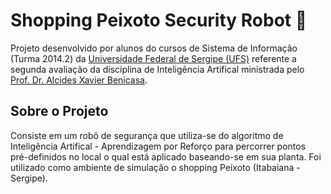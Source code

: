 <h1>Shopping Peixoto Security Robot 🤖</h1>

Projeto desenvolvido por alunos do cursos de Sistema de Informação (Turma 2014.2) da <a href="http://www.ufs.br/">Universidade Federal de Sergipe (UFS)</a> referente a segunda avaliação da disciplina de 
Inteligência Artifical ministrada pelo <a href="http://buscatextual.cnpq.br/buscatextual/visualizacv.do?id=K4130374U0"> Prof. Dr. Alcides Xavier Benicasa</a>.

<h2>Sobre o Projeto</h2>
<p>
Consiste em um robô de segurança que utiliza-se do algoritmo de 
Inteligência Artifical - Aprendizagem por Reforço para percorrer pontos pré-definidos no local o qual está aplicado baseando-se em sua planta. 
Foi utilizado como ambiente de simulação o shopping Peixoto (Itabaiana - Sergipe).</p> 
